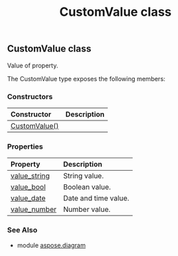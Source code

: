 ﻿---
title: CustomValue class
second_title: Aspose.Diagram for Python via .NET API References
description: 
type: docs
weight: 500
url: /python-net/aspose.diagram/customvalue/
is_root: false
---

## CustomValue class

Value of property.



The CustomValue type exposes the following members:

### Constructors
| Constructor | Description |
| :- | :- |
| [CustomValue()](/diagram/python-net/aspose.diagram/customvalue/__init__/#) |  |


### Properties
| Property | Description |
| :- | :- |
| [value_string](/diagram/python-net/aspose.diagram/customvalue/value_string) | String value. |
| [value_bool](/diagram/python-net/aspose.diagram/customvalue/value_bool) | Boolean value. |
| [value_date](/diagram/python-net/aspose.diagram/customvalue/value_date) | Date and time value. |
| [value_number](/diagram/python-net/aspose.diagram/customvalue/value_number) | Number value. |


### See Also

* module [aspose.diagram](../)
